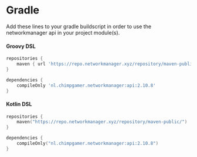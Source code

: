 # Gradle

Add these lines to your gradle buildscript in order to use the networkmanager api in your project module(s).

#### Groovy DSL

```groovy
repositories {
    maven { url 'https://repo.networkmanager.xyz/repository/maven-public/' }
}

dependencies {
    compileOnly 'nl.chimpgamer.networkmanager:api:2.10.8'
}
```

#### Kotlin DSL

```kts
repositories {
    maven("https://repo.networkmanager.xyz/repository/maven-public/")
}

dependencies {
    compileOnly("nl.chimpgamer.networkmanager:api:2.10.8")
}
```
